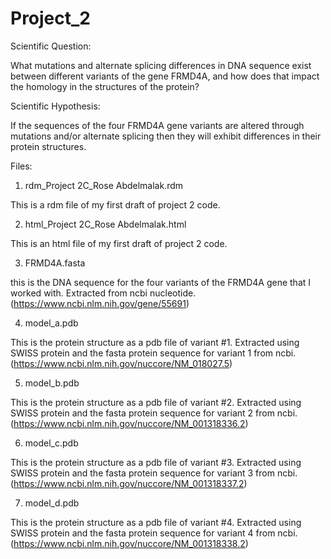 # Project_2

Scientific Question: 

What mutations and alternate splicing differences in DNA sequence exist between different variants of the gene FRMD4A, and how does that impact the homology in the structures of the protein?

Scientific Hypothesis:

If the sequences of the four FRMD4A gene variants are altered through mutations and/or alternate splicing then they will exhibit differences in their protein structures.

Files:
1) rdm_Project 2C_Rose Abdelmalak.rdm 

This is a rdm file of my first draft of project 2 code. 

2) html_Project 2C_Rose Abdelmalak.html 

This is an html file of my first draft of project 2 code. 

3) FRMD4A.fasta 

this is the DNA sequence for the four variants of the FRMD4A gene that I worked with. Extracted from ncbi nucleotide. 
(https://www.ncbi.nlm.nih.gov/gene/55691)

4) model_a.pdb

This is the protein structure as a pdb file of variant #1. Extracted using SWISS protein and the fasta protein sequence for variant 1 from ncbi.
(https://www.ncbi.nlm.nih.gov/nuccore/NM_018027.5)

5) model_b.pdb

This is the protein structure as a pdb file of variant #2. Extracted using SWISS protein and the fasta protein sequence for variant 2 from ncbi. 
(https://www.ncbi.nlm.nih.gov/nuccore/NM_001318336.2)

6) model_c.pdb

This is the protein structure as a pdb file of variant #3. Extracted using SWISS protein and the fasta protein sequence for variant 3 from ncbi. 
(https://www.ncbi.nlm.nih.gov/nuccore/NM_001318337.2)

7) model_d.pdb

This is the protein structure as a pdb file of variant #4. Extracted using SWISS protein and the fasta protein sequence for variant 4 from ncbi. 
(https://www.ncbi.nlm.nih.gov/nuccore/NM_001318338.2)





